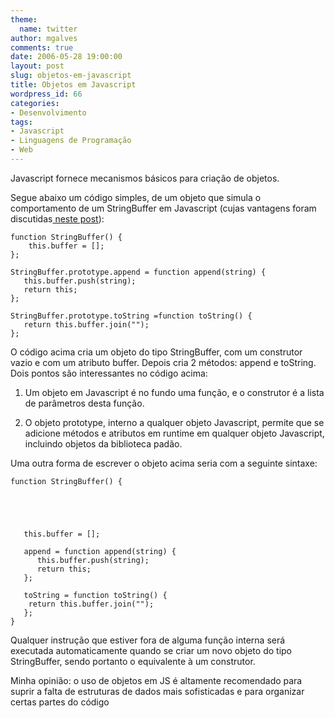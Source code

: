 ```yaml
---
theme:
  name: twitter
author: mgalves
comments: true
date: 2006-05-28 19:00:00
layout: post
slug: objetos-em-javascript
title: Objetos em Javascript
wordpress_id: 66
categories:
- Desenvolvimento
tags:
- Javascript
- Linguagens de Programação
- Web
---
```


Javascript fornece mecanismos básicos para criação de objetos.

Segue abaixo um código simples, de um objeto que simula o comportamento de um StringBuffer em Javascript (cujas vantagens foram discutidas[ neste post](http://log4dev.blogspot.com/2006/04/stringbuffer-em-javascript.html)):

    
    function StringBuffer() {
        this.buffer = [];
    };
    
    StringBuffer.prototype.append = function append(string) {
       this.buffer.push(string);
       return this;
    };
    
    StringBuffer.prototype.toString =function toString() {
       return this.buffer.join("");
    };


O código acima cria um objeto do tipo StringBuffer, com um construtor vazio e com um atributo buffer. Depois cria 2 métodos: append e toString. Dois pontos são interessantes no código acima:



	
  1. Um objeto em Javascript é no fundo uma função, e o construtor é a lista de parâmetros desta função.

	
  2. O objeto prototype, interno a qualquer objeto Javascript, permite que se adicione métodos e atributos em runtime em qualquer objeto Javascript, incluindo objetos da biblioteca padão.


Uma outra forma de escrever o objeto acima seria com a seguinte sintaxe:

    
    function StringBuffer() {



    
    
       this.buffer = [];
    
       append = function append(string) {
          this.buffer.push(string);
          return this;
       };
    
       toString = function toString() {
        return this.buffer.join("");
       };
    }


Qualquer instrução que estiver fora de alguma função interna será executada automaticamente quando se criar um novo objeto do tipo StringBuffer, sendo portanto o equivalente à um construtor.

Minha opinião: o uso de objetos em JS é altamente recomendado para suprir a falta de estruturas de dados mais sofisticadas e para organizar certas partes do código
